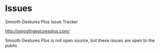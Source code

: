 Issues
======

Smooth Gestures Plus Issue Tracker

http://smoothgesturesplus.com/

Smooth Gestures Plus is not open source, but these issues are open to the public
